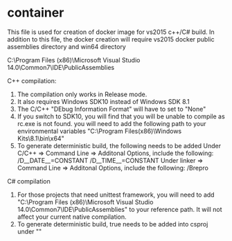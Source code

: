 # container
This file is used for creation of docker image for vs2015 c++/C# build.
In addition to this file, the docker creation will require vs2015 docker public assemblies directory and win64 directory

C:\Program Files (x86)\Microsoft Visual Studio 14.0\Common7\IDE\PublicAssemblies

C++ compilation:

1. The compilation only works in Release mode.
2. It also requires Windows SDK10 instead of Windows SDK 8.1
3. The C/C++ "DEbug Information Format" will have to set to "None"
4. If you switch to SDK10, you will find that you will be unable to compile as rc.exe is not found. you will need to add the following path to your environmental variables "C:\Program Files(x86)\Windows Kits\8.1\bin\x64"
5. To generate deterministic build, the following needs to be added
Under C/C++ => Command Line => Additonal Options, include the following:
/D__DATE__=CONSTANT /D__TIME__=CONSTANT
Under linker => Command Line => Additonal Options, include the following:
/Brepro

C# compilation

1. For those projects that need unittest framework, you will need to add "C:\Program Files (x86)\Microsoft Visual Studio 14.0\Common7\IDE\PublicAssemblies" to your reference path. It will not affect your current native compilation.
2. To generate deterministic build, <Deterministic>true</deterministic> needs to be added into csproj under "<propertygroup></propertygroup>"



